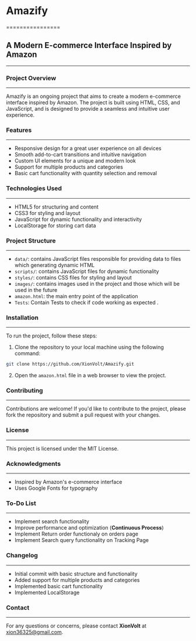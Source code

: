 # Amazify
================

## A Modern E-commerce Interface Inspired by Amazon
---------------------------------------------------

### Project Overview
-------------------

Amazify is an ongoing project that aims to create a modern e-commerce interface inspired by Amazon. The project is built using HTML, CSS, and JavaScript, and is designed to provide a seamless and intuitive user experience.

### Features
------------

*   Responsive design for a great user experience on all devices
*   Smooth add-to-cart transitions and intuitive navigation
*   Custom UI elements for a unique and modern look
*   Support for multiple products and categories
*   Basic cart functionality with quantity selection and removal

### Technologies Used
----------------------

*   HTML5 for structuring and content
*   CSS3 for styling and layout
*   JavaScript for dynamic functionality and interactivity
*   LocalStorage for storing cart data

### Project Structure
---------------------

*   `data/`: contains JavaScript files responsible for providing data to files which generating dynamic HTML
*   `scripts/`: contains JavaScript files for dynamic functionality
*   `styles/`: contains CSS files for styling and layout
*   `images/`: contains images used in the project and those which will be used in the future
*   `amazon.html`: the main entry point of the application
*   `Tests`: Contain Tests to check if code working as expected . 

### Installation
---------------
To run the project, follow these steps:

1. Clone the repository to your local machine using the following command:
```bash
git clone https://github.com/XionVolt/Amazify.git
```
2. Open the `amazon.html` file in a web browser to view the project.


### Contributing
--------------

Contributions are welcome! If you'd like to contribute to the project, please fork the repository and submit a pull request with your changes.

### License
-------

This project is licensed under the MIT License.

### Acknowledgments
------------------

*   Inspired by Amazon's e-commerce interface
*   Uses Google Fonts for typography

### To-Do List
--------------

*   Implement search functionality
*   Improve performance and optimization (**Continuous Process**)
*   Implement Return order functionaly on orders page
*   Implement Search query functionality on Tracking Page 
### Changelog
-------------

*   Initial commit with basic structure and functionality
*   Added support for multiple products and categories
*   Implemented basic cart functionality
*   Implemented LocalStorage

### Contact
----------

For any questions or concerns, please contact **XionVolt** at xion36325@gmail.com.